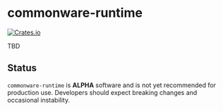 # commonware-runtime

[![Crates.io](https://img.shields.io/crates/v/commonware-executor.svg)](https://crates.io/crates/commonware-executor)

TBD

## Status 

`commonware-runtime` is **ALPHA** software and is not yet recommended for production use. Developers should expect breaking changes and occasional instability.